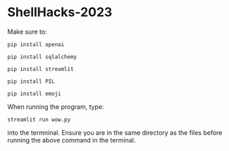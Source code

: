 # ShellHacks-2023

Make sure to:

```pip install openai```

```pip install sqlalchemy```

```pip install streamlit```

```pip install PIL```

```pip install emoji```



When running the program, type:

```streamlit run wow.py```

into the termninal. Ensure you are in the same directory as the files before running the above command in the terminal.
